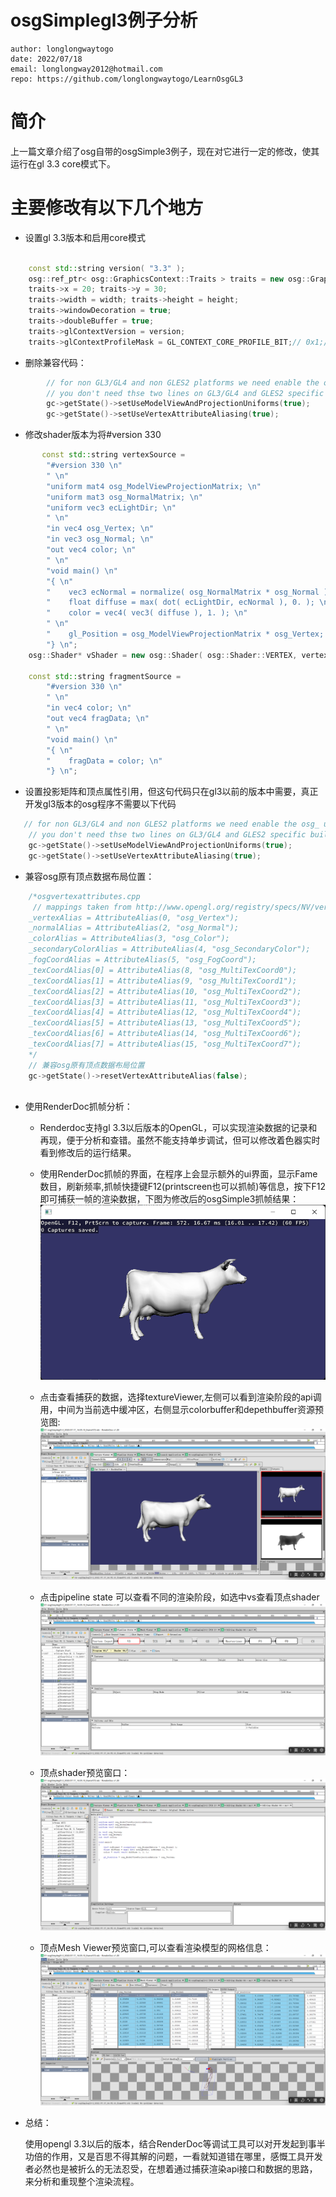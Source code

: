 # osgSimplegl3例子分析

	author: longlongwaytogo
	date: 2022/07/18
	email: longlongway2012@hotmail.com		
	repo: https://github.com/longlongwaytogo/LearnOsgGL3

# 简介
上一篇文章介绍了osg自带的osgSimple3例子，现在对它进行一定的修改，使其运行在gl 3.3 core模式下。

# 主要修改有以下几个地方

- 设置gl 3.3版本和启用core模式
```cpp

    const std::string version( "3.3" );
    osg::ref_ptr< osg::GraphicsContext::Traits > traits = new osg::GraphicsContext::Traits();
    traits->x = 20; traits->y = 30;
    traits->width = width; traits->height = height;
    traits->windowDecoration = true;
    traits->doubleBuffer = true;
    traits->glContextVersion = version;
    traits->glContextProfileMask = GL_CONTEXT_CORE_PROFILE_BIT;// 0x1;// 

```

- 删除兼容代码：

```cpp
        // for non GL3/GL4 and non GLES2 platforms we need enable the osg_ uniforms that the shaders will use,
        // you don't need thse two lines on GL3/GL4 and GLES2 specific builds as these will be enable by default.
        gc->getState()->setUseModelViewAndProjectionUniforms(true);
        gc->getState()->setUseVertexAttributeAliasing(true);
```


- 修改shader版本为将#version 330
```cpp
       const std::string vertexSource =
        "#version 330 \n"
        " \n"
        "uniform mat4 osg_ModelViewProjectionMatrix; \n"
        "uniform mat3 osg_NormalMatrix; \n"
        "uniform vec3 ecLightDir; \n"
        " \n"
        "in vec4 osg_Vertex; \n"
        "in vec3 osg_Normal; \n"
        "out vec4 color; \n"
        " \n"
        "void main() \n"
        "{ \n"
        "    vec3 ecNormal = normalize( osg_NormalMatrix * osg_Normal ); \n"
        "    float diffuse = max( dot( ecLightDir, ecNormal ), 0. ); \n"
        "    color = vec4( vec3( diffuse ), 1. ); \n"
        " \n"
        "    gl_Position = osg_ModelViewProjectionMatrix * osg_Vertex; \n"
        "} \n";
    osg::Shader* vShader = new osg::Shader( osg::Shader::VERTEX, vertexSource );

    const std::string fragmentSource =
        "#version 330 \n"
        " \n"
        "in vec4 color; \n"
        "out vec4 fragData; \n"
        " \n"
        "void main() \n"
        "{ \n"
        "    fragData = color; \n"
        "} \n";

  ```



- 设置投影矩阵和顶点属性引用，但这句代码只在gl3以前的版本中需要，真正开发gl3版本的osg程序不需要以下代码
  
```cpp
   // for non GL3/GL4 and non GLES2 platforms we need enable the osg_ uniforms that the shaders will use,
    // you don't need thse two lines on GL3/GL4 and GLES2 specific builds as these will be enable by default.
    gc->getState()->setUseModelViewAndProjectionUniforms(true);
    gc->getState()->setUseVertexAttributeAliasing(true);
```

- 兼容osg原有顶点数据布局位置：

```cpp
    /*osgvertexattributes.cpp
     // mappings taken from http://www.opengl.org/registry/specs/NV/vertex_program.txt
    _vertexAlias = AttributeAlias(0, "osg_Vertex");
    _normalAlias = AttributeAlias(2, "osg_Normal");
    _colorAlias = AttributeAlias(3, "osg_Color");
    _secondaryColorAlias = AttributeAlias(4, "osg_SecondaryColor");
    _fogCoordAlias = AttributeAlias(5, "osg_FogCoord");
    _texCoordAlias[0] = AttributeAlias(8, "osg_MultiTexCoord0");
    _texCoordAlias[1] = AttributeAlias(9, "osg_MultiTexCoord1");
    _texCoordAlias[2] = AttributeAlias(10, "osg_MultiTexCoord2");
    _texCoordAlias[3] = AttributeAlias(11, "osg_MultiTexCoord3");
    _texCoordAlias[4] = AttributeAlias(12, "osg_MultiTexCoord4");
    _texCoordAlias[5] = AttributeAlias(13, "osg_MultiTexCoord5");
    _texCoordAlias[6] = AttributeAlias(14, "osg_MultiTexCoord6");
    _texCoordAlias[7] = AttributeAlias(15, "osg_MultiTexCoord7");
    */
    // 兼容osg原有顶点数据布局位置
    gc->getState()->resetVertexAttributeAlias(false);
    
```

- 使用RenderDoc抓帧分析： 
  
    - Renderdoc支持gl 3.3以后版本的OpenGL，可以实现渲染数据的记录和再现，便于分析和查错。虽然不能支持单步调试，但可以修改着色器实时看到修改后的运行结果。

    - 使用RenderDoc抓帧的界面，在程序上会显示额外的ui界面，显示Fame数目，刷新频率,抓帧快捷键F12(printscreen也可以抓帧)等信息，按下F12即可捕获一帧的渲染数据，下图为修改后的osgSimple3抓帧结果：
![](images/01-02-simple3-1.png)

    - 点击查看捕获的数据，选择textureViewer,左侧可以看到渲染阶段的api调用，中间为当前选中缓冲区，右侧显示colorbuffer和depethbuffer资源预览图:
![](images/01-02-simple3-2.png)
    - 点击pipeline state 可以查看不同的渲染阶段，如选中vs查看顶点shader
![](images/01-02-simple3-3.png)
   - 顶点shader预览窗口：
![](images/01-02-simple3-4.png)
  - 顶点Mesh Viewer预览窗口,可以查看渲染模型的网格信息：
![](images/01-02-simple3-5.png)

- 总结：
  
   使用opengl 3.3以后的版本，结合RenderDoc等调试工具可以对开发起到事半功倍的作用，又是百思不得其解的问题，一看就知道错在哪里，感慨工具开发者必然也是被折么的无法忍受，在想着通过捕获渲染api接口和数据的思路，来分析和重现整个渲染流程。
   

